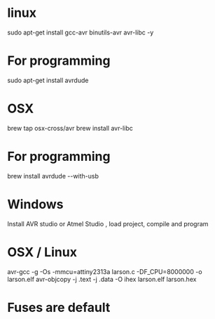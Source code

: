 # linux
  sudo apt-get install gcc-avr binutils-avr avr-libc -y

# For programming
  sudo apt-get install avrdude


# OSX
  brew tap osx-cross/avr
  brew install avr-libc
  
# For programming
  brew install avrdude --with-usb


# Windows
  Install AVR studio or Atmel Studio , load project, compile and program
  

# OSX / Linux
  avr-gcc -g -Os -mmcu=attiny2313a larson.c -DF_CPU=8000000  -o larson.elf
  avr-objcopy -j .text -j .data -O ihex larson.elf larson.hex
  
  
  # Fuses are default
